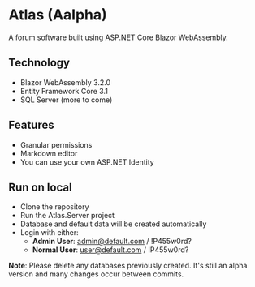# Atlas (Aalpha)
A forum software built using ASP.NET Core Blazor WebAssembly.

## Technology

- Blazor WebAssembly 3.2.0
- Entity Framework Core 3.1
- SQL Server (more to come)

## Features

- Granular permissions
- Markdown editor
- You can use your own ASP.NET Identity

## Run on local

- Clone the repository
- Run the Atlas.Server project
- Database and default data will be created automatically
- Login with either:
  - **Admin User**: admin@default.com / !P455w0rd?
  - **Normal User**: user@default.com / !P455w0rd?

**Note**: Please delete any databases previously created. It's still an alpha version and many changes occur between commits.

